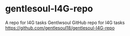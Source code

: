 # gentlesoul-I4G-repo
A repo for I4G tasks
Gentlwsoul GitHub repo for I4G tasks
https://github.com/gentlesoul18/gentlesoul-I4G-repo
